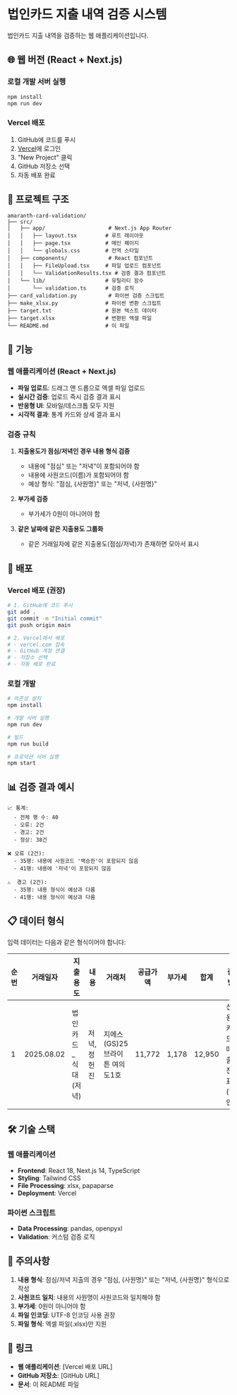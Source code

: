 # 법인카드 지출 내역 검증 시스템

법인카드 지출 내역을 검증하는 웹 애플리케이션입니다.

## 🌐 웹 버전 (React + Next.js)

### 로컬 개발 서버 실행
```bash
npm install
npm run dev
```

### Vercel 배포
1. GitHub에 코드를 푸시
2. [Vercel](https://vercel.com)에 로그인
3. "New Project" 클릭
4. GitHub 저장소 선택
5. 자동 배포 완료

## 📁 프로젝트 구조

```
amaranth-card-validation/
├── src/
│   ├── app/                    # Next.js App Router
│   │   ├── layout.tsx         # 루트 레이아웃
│   │   ├── page.tsx           # 메인 페이지
│   │   └── globals.css        # 전역 스타일
│   ├── components/             # React 컴포넌트
│   │   ├── FileUpload.tsx     # 파일 업로드 컴포넌트
│   │   └── ValidationResults.tsx # 검증 결과 컴포넌트
│   └── lib/                   # 유틸리티 함수
│       └── validation.ts      # 검증 로직
├── card_validation.py          # 파이썬 검증 스크립트
├── make_xlsx.py               # 파이썬 변환 스크립트
├── target.txt                 # 원본 텍스트 데이터
├── target.xlsx                # 변환된 엑셀 파일
└── README.md                  # 이 파일
```

## 🔧 기능

### 웹 애플리케이션 (React + Next.js)
- **파일 업로드**: 드래그 앤 드롭으로 엑셀 파일 업로드
- **실시간 검증**: 업로드 즉시 검증 결과 표시
- **반응형 UI**: 모바일/데스크톱 모두 지원
- **시각적 결과**: 통계 카드와 상세 결과 표시

### 검증 규칙
1. **지출용도가 점심/저녁인 경우 내용 형식 검증**
   - 내용에 "점심" 또는 "저녁"이 포함되어야 함
   - 내용에 사원코드(이름)가 포함되어야 함
   - 예상 형식: "점심, {사원명}" 또는 "저녁, {사원명}"

2. **부가세 검증**
   - 부가세가 0원이 아니어야 함

3. **같은 날짜에 같은 지출용도 그룹화**
   - 같은 거래일자에 같은 지출용도(점심/저녁)가 존재하면 모아서 표시

## 🚀 배포

### Vercel 배포 (권장)
```bash
# 1. GitHub에 코드 푸시
git add .
git commit -m "Initial commit"
git push origin main

# 2. Vercel에서 배포
# - vercel.com 접속
# - GitHub 계정 연결
# - 저장소 선택
# - 자동 배포 완료
```

### 로컬 개발
```bash
# 의존성 설치
npm install

# 개발 서버 실행
npm run dev

# 빌드
npm run build

# 프로덕션 서버 실행
npm start
```

## 📊 검증 결과 예시

```
📈 통계:
  - 전체 행 수: 40
  - 오류: 2건
  - 경고: 2건
  - 정상: 38건

❌ 오류 (2건):
  - 35행: 내용에 사원코드 '백승한'이 포함되지 않음
  - 41행: 내용에 '저녁'이 포함되지 않음

⚠️  경고 (2건):
  - 35행: 내용 형식이 예상과 다름
  - 41행: 내용 형식이 예상과 다름
```

## 📋 데이터 형식

입력 데이터는 다음과 같은 형식이어야 합니다:

| 순번 | 거래일자 | 지출용도 | 내용 | 거래처 | 공급가액 | 부가세 | 합계 | 증빙 | 프로젝트 | 사원코드 |
|------|----------|----------|------|--------|----------|--------|------|------|----------|----------|
| 1 | 2025.08.02 | 법인카드_식대(저녁) | 저녁, 정헌진 | 지에스(GS)25 브라이튼 여의도1호 | 11,772 | 1,178 | 12,950 | 신용카드매출전표(법인) | 공통(CMP모니터링팀) | 정헌진 |

## 🛠️ 기술 스택

### 웹 애플리케이션
- **Frontend**: React 18, Next.js 14, TypeScript
- **Styling**: Tailwind CSS
- **File Processing**: xlsx, papaparse
- **Deployment**: Vercel

### 파이썬 스크립트
- **Data Processing**: pandas, openpyxl
- **Validation**: 커스텀 검증 로직

## 📝 주의사항

1. **내용 형식**: 점심/저녁 지출의 경우 "점심, {사원명}" 또는 "저녁, {사원명}" 형식으로 작성
2. **사원코드 일치**: 내용의 사원명이 사원코드와 일치해야 함
3. **부가세**: 0원이 아니어야 함
4. **파일 인코딩**: UTF-8 인코딩 사용 권장
5. **파일 형식**: 엑셀 파일(.xlsx)만 지원

## 🔗 링크

- **웹 애플리케이션**: [Vercel 배포 URL]
- **GitHub 저장소**: [GitHub URL]
- **문서**: 이 README 파일 